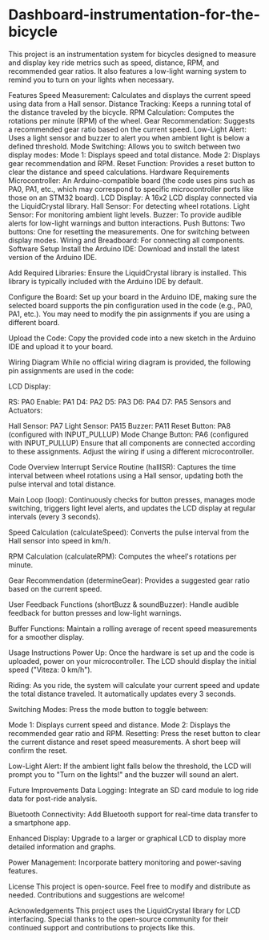 # Dashboard-instrumentation-for-the-bicycle
This project is an instrumentation system for bicycles designed to measure and display key ride metrics such as speed, distance, RPM, and recommended gear ratios. It also features a low-light warning system to remind you to turn on your lights when necessary.

Features
Speed Measurement: Calculates and displays the current speed using data from a Hall sensor.
Distance Tracking: Keeps a running total of the distance traveled by the bicycle.
RPM Calculation: Computes the rotations per minute (RPM) of the wheel.
Gear Recommendation: Suggests a recommended gear ratio based on the current speed.
Low-Light Alert: Uses a light sensor and buzzer to alert you when ambient light is below a defined threshold.
Mode Switching: Allows you to switch between two display modes:
Mode 1: Displays speed and total distance.
Mode 2: Displays gear recommendation and RPM.
Reset Function: Provides a reset button to clear the distance and speed calculations.
Hardware Requirements
Microcontroller: An Arduino-compatible board (the code uses pins such as PA0, PA1, etc., which may correspond to specific microcontroller ports like those on an STM32 board).
LCD Display: A 16x2 LCD display connected via the LiquidCrystal library.
Hall Sensor: For detecting wheel rotations.
Light Sensor: For monitoring ambient light levels.
Buzzer: To provide audible alerts for low-light warnings and button interactions.
Push Buttons: Two buttons:
One for resetting the measurements.
One for switching between display modes.
Wiring and Breadboard: For connecting all components.
Software Setup
Install the Arduino IDE:
Download and install the latest version of the Arduino IDE.

Add Required Libraries:
Ensure the LiquidCrystal library is installed. This library is typically included with the Arduino IDE by default.

Configure the Board:
Set up your board in the Arduino IDE, making sure the selected board supports the pin configuration used in the code (e.g., PA0, PA1, etc.). You may need to modify the pin assignments if you are using a different board.

Upload the Code:
Copy the provided code into a new sketch in the Arduino IDE and upload it to your board.

Wiring Diagram
While no official wiring diagram is provided, the following pin assignments are used in the code:

LCD Display:

RS: PA0
Enable: PA1
D4: PA2
D5: PA3
D6: PA4
D7: PA5
Sensors and Actuators:

Hall Sensor: PA7
Light Sensor: PA15
Buzzer: PA11
Reset Button: PA8 (configured with INPUT_PULLUP)
Mode Change Button: PA6 (configured with INPUT_PULLUP)
Ensure that all components are connected according to these assignments. Adjust the wiring if using a different microcontroller.

Code Overview
Interrupt Service Routine (hallISR):
Captures the time interval between wheel rotations using a Hall sensor, updating both the pulse interval and total distance.

Main Loop (loop):
Continuously checks for button presses, manages mode switching, triggers light level alerts, and updates the LCD display at regular intervals (every 3 seconds).

Speed Calculation (calculateSpeed):
Converts the pulse interval from the Hall sensor into speed in km/h.

RPM Calculation (calculateRPM):
Computes the wheel's rotations per minute.

Gear Recommendation (determineGear):
Provides a suggested gear ratio based on the current speed.

User Feedback Functions (shortBuzz & soundBuzzer):
Handle audible feedback for button presses and low-light warnings.

Buffer Functions:
Maintain a rolling average of recent speed measurements for a smoother display.

Usage Instructions
Power Up:
Once the hardware is set up and the code is uploaded, power on your microcontroller. The LCD should display the initial speed ("Viteza: 0 km/h").

Riding:
As you ride, the system will calculate your current speed and update the total distance traveled. It automatically updates every 3 seconds.

Switching Modes:
Press the mode button to toggle between:

Mode 1: Displays current speed and distance.
Mode 2: Displays the recommended gear ratio and RPM.
Resetting:
Press the reset button to clear the current distance and reset speed measurements. A short beep will confirm the reset.

Low-Light Alert:
If the ambient light falls below the threshold, the LCD will prompt you to "Turn on the lights!" and the buzzer will sound an alert.

Future Improvements
Data Logging:
Integrate an SD card module to log ride data for post-ride analysis.

Bluetooth Connectivity:
Add Bluetooth support for real-time data transfer to a smartphone app.

Enhanced Display:
Upgrade to a larger or graphical LCD to display more detailed information and graphs.

Power Management:
Incorporate battery monitoring and power-saving features.

License
This project is open-source. Feel free to modify and distribute as needed. Contributions and suggestions are welcome!

Acknowledgements
This project uses the LiquidCrystal library for LCD interfacing.
Special thanks to the open-source community for their continued support and contributions to projects like this.
